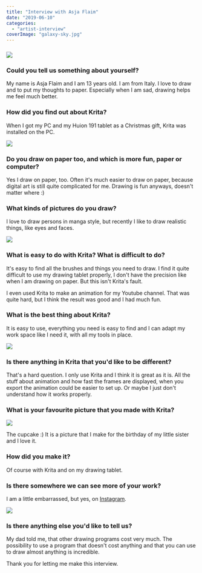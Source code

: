 ```yaml
---
title: "Interview with Asja Flaim"
date: "2019-06-10"
categories: 
  - "artist-interview"
coverImage: "galaxy-sky.jpg"
---
```


### ![](images/galaxy-sky.jpg)

### Could you tell us something about yourself?

My name is Asja Flaim and I am 13 years old. I am from Italy. I love to draw and to put my thoughts to paper. Especially when I am sad, drawing helps me feel much better.

### How did you find out about Krita?

When I got my PC and my Huion 191 tablet as a Christmas gift, Krita was installed on the PC.

![](images/Shadowhunters.png)

### Do you draw on paper too, and which is more fun, paper or computer?

Yes I draw on paper, too. Often it's much easier to draw on paper, because digital art is still quite complicated for me. Drawing is fun anyways, doesn't matter where :)

### What kinds of pictures do you draw?

I love to draw persons in manga style, but recently I like to draw realistic things, like eyes and faces.

![](images/GFGF.png)

### What is easy to do with Krita? What is difficult to do?

It's easy to find all the brushes and things you need to draw. I find it quite difficult to use my drawing tablet properly, I don't have the precision like when I am drawing on paper. But this isn't Krita's fault.

I even used Krita to make an animation for my Youtube channel. That was quite hard, but I think the result was good and I had much fun.

### What is the best thing about Krita?

It is easy to use, everything you need is easy to find and I can adapt my work space like I need it, with all my tools in place.

![](images/Alien.png)

### Is there anything in Krita that you'd like to be different?

That's a hard question. I only use Krita and I think it is great as it is. All the stuff about animation and how fast the frames are displayed, when you export the animation could be easier to set up. Or maybe I just don't understand how it works properly.

### What is your favourite picture that you made with Krita?

![](images/sq.png)

The cupcake :) It is a picture that I make for the birthday of my little sister and I love it.

### How did you make it?

Of course with Krita and on my drawing tablet.

### Is there somewhere we can see more of your work?

I am a little embarrassed, but yes, on [Instagram](https://www.instagram.com/asjaart/).

![](images/sorry-not-sorry.jpg)

### Is there anything else you'd like to tell us?

My dad told me, that other drawing programs cost very much. The possibility to use a program that doesn't cost anything and that you can use to draw almost anything is incredible.

Thank you for letting me make this interview.
